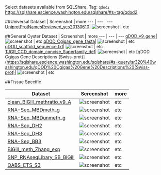 Select datasets available from SQLShare. Tag: `qdod2`    
<https://sqlshare.escience.washington.edu/sqlshare/#s=tag/qdod2>

##Universal
Dataset | Screenshot | more
--- | --- | ---
[UniprotProtNamesReviewed_yes20130610](https://sqlshare.escience.washington.edu/sqlshare/#s=query/samwhite%40washington.edu/UniprotProtNamesReviewed_yes20130610)| ![screenshot](http://eagle.fish.washington.edu/cnidarian/skitch/SQLShare_-_View_Query_187B2554.png) | etc


##General Oyster
Dataset | Screenshot | more
--- | --- | ---
[qDOD_v9_gene](https://sqlshare.escience.washington.edu/sqlshare/#s=query/sr320%40washington.edu/qDOD_v9_gene)| ![screenshot](http://eagle.fish.washington.edu/cnidarian/skitch/SQLShare_-_View_Query_1875ED4C.png) | etc
[qDOD_Cgigas_gene_fasta](https://sqlshare.escience.washington.edu/sqlshare/#s=query/sr320%40washington.edu/qDOD_Cgigas_gene_fasta)| ![screenshot](http://eagle.fish.washington.edu/cnidarian/skitch/SQLShare_-_View_Query_1875F5A6.png) | etc
[qDOD_scaffold_sequence.txt](https://sqlshare.escience.washington.edu/sqlshare/#s=query/sr320%40washington.edu/qDOD_scaffold_sequence.txt)| ![screenshot](http://eagle.fish.washington.edu/cnidarian/skitch/SQLShare_-_View_Query_1875F023.png) | etc
[TJGR_CCD_domain_concise_Superfamily_def](https://sqlshare.escience.washington.edu/sqlshare/#s=query/sr320%40washington.edu/TJGR_CCD_domain_concise_Superfamily_def)| ![screenshot](http://eagle.fish.washington.edu/cnidarian/skitch/SQLShare_-_View_Query_1875F135.png) | etc
[qDOD Cgigas Gene Descriptions (Swiss-prot)](https://sqlshare.escience.washington.edu/sqlshare/#s=query/sr320%40washington.edu/qDOD%20Cgigas%20Gene%20Descriptions%20(Swiss-prot)| ![screenshot](http://eagle.fish.washington.edu/cnidarian/skitch/SQLShare_-_View_Query_1875F4FE.png) | etc



##Tissue Specific

Dataset | Screenshot | more
--- | --- | ---
[clean_BiGill_methratio_v9_A](https://sqlshare.escience.washington.edu/sqlshare/#s=query/sr320%40washington.edu/clean_BiGill_methratio_v9_A)| ![screenshot](http://eagle.fish.washington.edu/cnidarian/skitch/SQLShare_-_View_Query_1875F0AE.png) | etc
[RNA-Seq_MBDmeth_g](https://sqlshare.escience.washington.edu/sqlshare/#s=query/sr320%40washington.edu/RNA-Seq_MBDmeth_g)| ![screenshot](http://eagle.fish.washington.edu/cnidarian/skitch/SQLShare_-_View_Query_187606F3.png) | etc
[RNA-Seq_MBDunmeth_g](https://sqlshare.escience.washington.edu/sqlshare/#s=query/sr320%40washington.edu/RNA-Seq_MBDunmeth_g)| ![screenshot](http://eagle.fish.washington.edu/cnidarian/skitch/SQLShare_-_View_Query_187605FC.png) | etc
[RNA-Seq_DH2](https://sqlshare.escience.washington.edu/sqlshare/#s=query/sr320%40washington.edu/RNA-Seq_DH2)| ![screenshot](http://eagle.fish.washington.edu/cnidarian/skitch/SQLShare_-_View_Query_18760674.png) | etc
[RNA-Seq_DH3](https://sqlshare.escience.washington.edu/sqlshare/#s=query/sr320%40washington.edu/RNA-Seq_DH3)| ![screenshot](http://eagle.fish.washington.edu/cnidarian/skitch/SQLShare_-_View_Query_187607A3.png) | etc
[RNA-Seq_BB3](https://sqlshare.escience.washington.edu/sqlshare/#s=query/sr320%40washington.edu/RNA-Seq_BB3)| ![screenshot](http://eagle.fish.washington.edu/cnidarian/skitch/SQLShare_-_View_Query_187606B9.png) | etc
[BiGill_meth_Zhang_exp](https://sqlshare.escience.washington.edu/sqlshare/#s=query/sr320%40washington.edu/BiGill_meth_Zhang_exp)| ![screenshot](http://eagle.fish.washington.edu/cnidarian/skitch/SQLShare_-_View_Query_18760809.png) | etc
[SNP_RNAseqLibary_SB_BiGill](https://sqlshare.escience.washington.edu/sqlshare/#s=query/sr320%40washington.edu/SNP_RNAseqLibary_SB_BiGill)| ![screenshot](http://eagle.fish.washington.edu/cnidarian/skitch/SQLShare_-_View_Query_1876086C.png) | etc
[OABS_ETS_S3](https://sqlshare.escience.washington.edu/sqlshare/#s=query/sr320%40washington.edu/OABS_ETS_S3)| ![screenshot](http://eagle.fish.washington.edu/cnidarian/skitch/SQLShare_-_View_Query_18760C01.png) | etc
